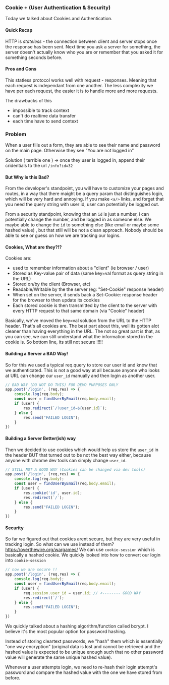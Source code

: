 ### Cookie + (User Authentication & Security)

Today we talked about Cookies and Authentication.


#### Quick Recap

HTTP is *stateless* - the connection between client and server stops once the response has been sent. Next time you ask a server for something, the server doesn't actually know who you are or remember that you asked it for something seconds before.

#### Pros and Cons

This statless protocol works well with request - responses. Meaning that each request is independant from one another.
The less complexity we have per each request, the easier it is to handle more and more requests.

The drawbacks of this
 - impossible to track context
 - can't do realtime data transfer
 - each time have to send context

### Problem
When a user fills out a form, they are able to see their name and password on the main page. Otherwise they see "You are not logged in"

Solution ( terrible one ) -> once they user is logged in, append their cridentials to the url `/info?id=32`

#### But Why is this Bad?

From the developer's standpoint, you will have to customize your pages and routes, in a way that there maight be a query param that distinguishes login, which will be very hard and annoying. If you make `<a/>` links, and forget that you need the query string with user id, user can potentially be logged out.

From a security standpoint, knowing that an `id` is just a number, i can potentially change the number, and be logged in as someone else. We maybe able to change the `id` to something else (like email or maybe some hashed value) , but that still will be not a clean approach. Nobody should be able to see or guess on how we are tracking our logins.

#### Cookies, What are they?!?

Cookies are:

- used to remember information about a "client" (ie browser / user)
- Stored as Key-value pair of data (same key=val format as query string in the URL)
- Stored on/by the client (Browser, etc)
- Readable/Writable by the the server (eg: "Set-Cookie" response header)
- When set on the server, it sends back a Set-Cookie: response header for the browser to then update its cookies
- Each stored cookie is then transmitted by the client to the server with every HTTP request to that same domain (via "Cookie" header)

Basically, we've moved the key=val solution from the URL to the HTTP header. That's all cookies are.
The best part about this, well its gotten alot cleaner than having everything in the URL. The not so great part is that, as you can see, we can still understand what the information stored in the cookie is. So bottom line, its still not secure !!!!!

#### Building a Server a BAD Way!

So for this we used a typical req.query to store our user id and know that we authenticated. This is not a good way at all because anyone who looks at URL can change our `user_id` manually and then login as another user.
```js
// BAD WAY (DO NOT DO THIS) FOR DEMO PURPOSES ONLY
app.post('/login', (req,res) => {
    console.log(req.body);
    const user = findUserByEmail(req.body.email);
    if (user) {
        res.redirect(`/?user_id=${user.id}`);
    } else {
        res.send("FAILED LOGIN");
    }
})
```

#### Building a Server Better(ish) way

Then we decided to use cookies which would help us store the `user_id` in the header BUT that turned out to be not the best way either, because anyone with chrome dev tools can simply change `user_id`.

```js
// STILL NOT A GOOD WAY (Cookies can be changed via dev tools)
app.post('/login', (req,res) => {
    console.log(req.body);
    const user = findUserByEmail(req.body.email);
    if (user) {
        res.cookie('id', user.id);
        res.redirect(`/`);
    } else {
        res.send("FAILED LOGIN");
    }
})
```

#### Security

So far we figured out that cookies arent secure, but they are very useful in tracking login. So what can we use instead of them?
https://overthewire.org/wargames/
We can use `cookie-session` which is basically a hashed cookie. We quickly looked into how to convert our login into `cookie-session`

```jsx
// now we are secure !! 
app.post('/login', (req,res) => {
    console.log(req.body);
    const user = findUserByEmail(req.body.email);
    if (user) {
        req.session.user_id = user.id; // <-------- GOOD WAY
        res.redirect(`/`);
    } else {
        res.send("FAILED LOGIN");
    }
})
```

We quickly talked about a hashing algorithm/function called bcrypt. I believe it's the most popular option for password hashing.

Instead of storing cleartext passwords, we "hash" them which is essentially "one way encryption" (original data is lost and cannot be retrieved and the hashed value is expected to be unique enough such that no other password value will generate the same unique hashed value).

Whenever a user attempts login, we need to re-hash their login attempt's password and compare the hashed value with the one we have stored from before.
